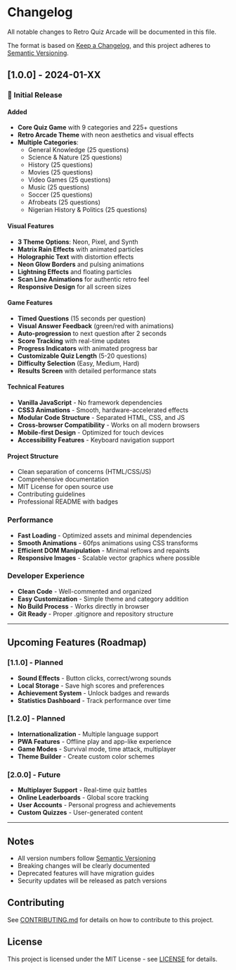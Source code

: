 # Changelog

All notable changes to Retro Quiz Arcade will be documented in this file.

The format is based on [Keep a Changelog](https://keepachangelog.com/en/1.0.0/),
and this project adheres to [Semantic Versioning](https://semver.org/spec/v2.0.0.html).

## [1.0.0] - 2024-01-XX

### 🎉 Initial Release

####  Added
- **Core Quiz Game** with 9 categories and 225+ questions
- **Retro Arcade Theme** with neon aesthetics and visual effects
- **Multiple Categories**:
  -  General Knowledge (25 questions)
  -  Science & Nature (25 questions)
  -  History (25 questions)
  -  Movies (25 questions)
  -  Video Games (25 questions)
  -  Music (25 questions)
  -  Soccer (25 questions)
  -  Afrobeats (25 questions)
  - Nigerian History & Politics (25 questions)

####  Visual Features
- **3 Theme Options**: Neon, Pixel, and Synth
- **Matrix Rain Effects** with animated particles
- **Holographic Text** with distortion effects
- **Neon Glow Borders** and pulsing animations
- **Lightning Effects** and floating particles
- **Scan Line Animations** for authentic retro feel
- **Responsive Design** for all screen sizes

####  Game Features
- **Timed Questions** (15 seconds per question)
- **Visual Answer Feedback** (green/red with animations)
- **Auto-progression** to next question after 2 seconds
- **Score Tracking** with real-time updates
- **Progress Indicators** with animated progress bar
- **Customizable Quiz Length** (5-20 questions)
- **Difficulty Selection** (Easy, Medium, Hard)
- **Results Screen** with detailed performance stats

####  Technical Features
- **Vanilla JavaScript** - No framework dependencies
- **CSS3 Animations** - Smooth, hardware-accelerated effects
- **Modular Code Structure** - Separated HTML, CSS, and JS
- **Cross-browser Compatibility** - Works on all modern browsers
- **Mobile-first Design** - Optimized for touch devices
- **Accessibility Features** - Keyboard navigation support

#### Project Structure
- Clean separation of concerns (HTML/CSS/JS)
- Comprehensive documentation
- MIT License for open source use
- Contributing guidelines
- Professional README with badges

###  Performance
- **Fast Loading** - Optimized assets and minimal dependencies
- **Smooth Animations** - 60fps animations using CSS transforms
- **Efficient DOM Manipulation** - Minimal reflows and repaints
- **Responsive Images** - Scalable vector graphics where possible

### Developer Experience
- **Clean Code** - Well-commented and organized
- **Easy Customization** - Simple theme and category addition
- **No Build Process** - Works directly in browser
- **Git Ready** - Proper .gitignore and repository structure

---

##  Upcoming Features (Roadmap)

### [1.1.0] - Planned
-  **Sound Effects** - Button clicks, correct/wrong sounds
-  **Local Storage** - Save high scores and preferences
-  **Achievement System** - Unlock badges and rewards
-  **Statistics Dashboard** - Track performance over time

### [1.2.0] - Planned
-  **Internationalization** - Multiple language support
-  **PWA Features** - Offline play and app-like experience
-  **Game Modes** - Survival mode, time attack, multiplayer
-  **Theme Builder** - Create custom color schemes

### [2.0.0] - Future
-  **Multiplayer Support** - Real-time quiz battles
-  **Online Leaderboards** - Global score tracking
-  **User Accounts** - Personal progress and achievements
-  **Custom Quizzes** - User-generated content

---

##  Notes

- All version numbers follow [Semantic Versioning](https://semver.org/)
- Breaking changes will be clearly documented
- Deprecated features will have migration guides
- Security updates will be released as patch versions

##  Contributing

See [CONTRIBUTING.md](CONTRIBUTING.md) for details on how to contribute to this project.

##  License

This project is licensed under the MIT License - see [LICENSE](LICENSE) for details.
